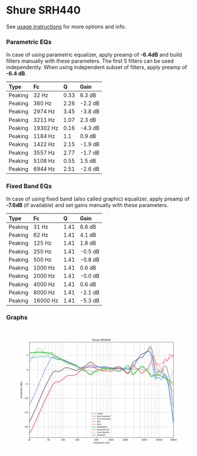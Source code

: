 # Shure SRH440
See [usage instructions](https://github.com/jaakkopasanen/AutoEq#usage) for more options and info.

### Parametric EQs
In case of using parametric equalizer, apply preamp of **-6.4dB** and build filters manually
with these parameters. The first 5 filters can be used independently.
When using independent subset of filters, apply preamp of **-6.4 dB**.

| Type    | Fc       |    Q | Gain    |
|:--------|:---------|:-----|:--------|
| Peaking | 32 Hz    | 0.33 | 6.3 dB  |
| Peaking | 360 Hz   | 2.26 | -2.2 dB |
| Peaking | 2974 Hz  | 3.45 | -3.8 dB |
| Peaking | 3211 Hz  | 1.07 | 2.3 dB  |
| Peaking | 19302 Hz | 0.16 | -4.3 dB |
| Peaking | 1184 Hz  | 1.1  | 0.9 dB  |
| Peaking | 1422 Hz  | 2.15 | -1.9 dB |
| Peaking | 3557 Hz  | 2.77 | -1.7 dB |
| Peaking | 5108 Hz  | 0.55 | 1.5 dB  |
| Peaking | 6944 Hz  | 2.51 | -2.6 dB |

### Fixed Band EQs
In case of using fixed band (also called graphic) equalizer, apply preamp of **-7.6dB**
(if available) and set gains manually with these parameters.

| Type    | Fc       |    Q | Gain    |
|:--------|:---------|:-----|:--------|
| Peaking | 31 Hz    | 1.41 | 6.6 dB  |
| Peaking | 62 Hz    | 1.41 | 4.1 dB  |
| Peaking | 125 Hz   | 1.41 | 1.8 dB  |
| Peaking | 250 Hz   | 1.41 | -0.5 dB |
| Peaking | 500 Hz   | 1.41 | -0.8 dB |
| Peaking | 1000 Hz  | 1.41 | 0.6 dB  |
| Peaking | 2000 Hz  | 1.41 | -0.0 dB |
| Peaking | 4000 Hz  | 1.41 | 0.6 dB  |
| Peaking | 8000 Hz  | 1.41 | -2.1 dB |
| Peaking | 16000 Hz | 1.41 | -5.3 dB |

### Graphs
![](./Shure%20SRH440.png)